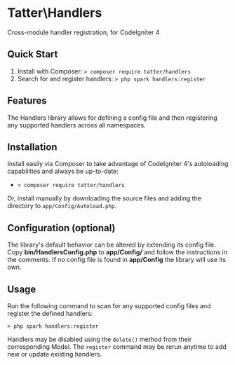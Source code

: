 # Tatter\Handlers
Cross-module handler registration, for CodeIgniter 4

## Quick Start

1. Install with Composer: `> composer require tatter/handlers`
2. Search for and register handlers: `> php spark handlers:register`

## Features

The Handlers library allows for defining a config file and then registering any
supported handlers across all namespaces.

## Installation

Install easily via Composer to take advantage of CodeIgniter 4's autoloading capabilities
and always be up-to-date:
* `> composer require tatter/handlers`

Or, install manually by downloading the source files and adding the directory to
`app/Config/Autoload.php`.

## Configuration (optional)

The library's default behavior can be altered by extending its config file. Copy
**bin/HandlersConfig.php** to **app/Config/** and follow the instructions
in the comments. If no config file is found in **app/Config** the library will use its own.

## Usage

Run the following command to scan for any supported config files and register the defined handlers:

`> php spark handlers:register`

Handlers may be disabled using the `delete()` method from their corresponding Model.
The `register` command may be rerun anytime to add new or update existing handlers.
